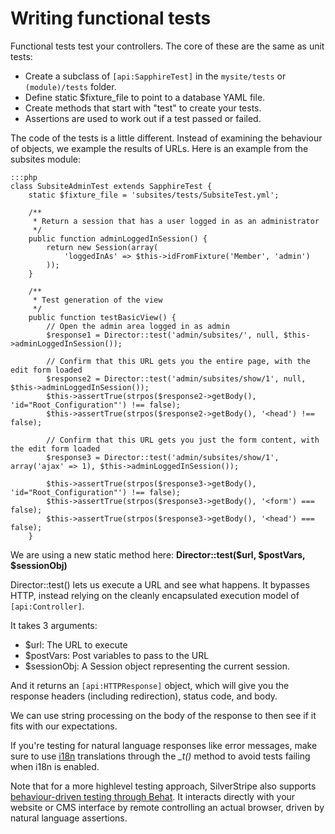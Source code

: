 # Writing functional tests

Functional tests test your controllers.  The core of these are the same as unit tests:

*  Create a subclass of `[api:SapphireTest]` in the `mysite/tests` or `(module)/tests` folder.
*  Define static $fixture_file to point to a database YAML file.
*  Create methods that start with "test" to create your tests.
*  Assertions are used to work out if a test passed or failed.

The code of the tests is a little different.  Instead of examining the behaviour of objects, we example the results of
URLs.  Here is an example from the subsites module:

	:::php
	class SubsiteAdminTest extends SapphireTest {
		static $fixture_file = 'subsites/tests/SubsiteTest.yml';
	
		/**
		 * Return a session that has a user logged in as an administrator
		 */
		public function adminLoggedInSession() {
			return new Session(array(
				'loggedInAs' => $this->idFromFixture('Member', 'admin')
			));
		}
	
		/**
		 * Test generation of the view
		 */
		public function testBasicView() {
			// Open the admin area logged in as admin
			$response1 = Director::test('admin/subsites/', null, $this->adminLoggedInSession());
	
			// Confirm that this URL gets you the entire page, with the edit form loaded
			$response2 = Director::test('admin/subsites/show/1', null, $this->adminLoggedInSession());
			$this->assertTrue(strpos($response2->getBody(), 'id="Root_Configuration"') !== false);
			$this->assertTrue(strpos($response2->getBody(), '<head') !== false);
	
			// Confirm that this URL gets you just the form content, with the edit form loaded
			$response3 = Director::test('admin/subsites/show/1', array('ajax' => 1), $this->adminLoggedInSession());
	
			$this->assertTrue(strpos($response3->getBody(), 'id="Root_Configuration"') !== false);
			$this->assertTrue(strpos($response3->getBody(), '<form') === false);
			$this->assertTrue(strpos($response3->getBody(), '<head') === false);
		}
	


We are using a new static method here: **Director::test($url, $postVars, $sessionObj)**

Director::test() lets us execute a URL and see what happens.  It bypasses HTTP, instead relying on the cleanly
encapsulated execution model of `[api:Controller]`.

It takes 3 arguments:

*  $url: The URL to execute
*  $postVars: Post variables to pass to the URL
*  $sessionObj: A Session object representing the current session.

And it returns an `[api:HTTPResponse]` object, which will give you the response headers (including redirection), status code,
and body.

We can use string processing on the body of the response to then see if it fits with our expectations.

If you're testing for natural language responses like error messages, make sure to use [i18n](/topics/i18n) translations through
the *_t()* method to avoid tests failing when i18n is enabled.

Note that for a more highlevel testing approach, SilverStripe also supports 
[behaviour-driven testing through Behat](https://github.com/silverstripe-labs/silverstripe-behat-extension). It interacts directly with your website or CMS interface by remote controlling an actual browser, driven by natural language assertions.